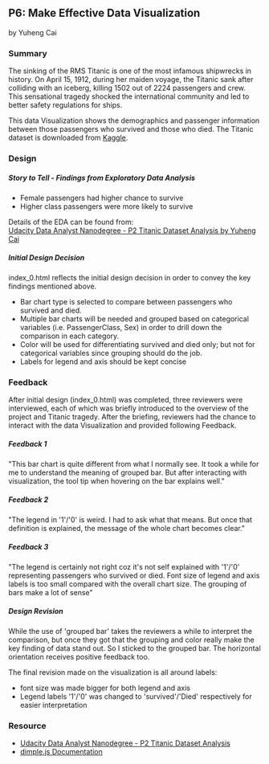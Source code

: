 ## P6: Make Effective Data Visualization
by Yuheng Cai

### Summary
The sinking of the RMS Titanic is one of the most infamous shipwrecks in history.  On April 15, 1912, during her maiden voyage, the Titanic sank after colliding with an iceberg, killing 1502 out of 2224 passengers and crew. This sensational tragedy shocked the international community and led to better safety regulations for ships.  

This data Visualization shows the demographics and passenger information between those passengers who survived and those who died. The Titanic dataset is downloaded from [Kaggle](https://www.kaggle.com/c/titanic).

### Design
##### Story to Tell - Findings from Exploratory Data Analysis  
* Female passengers had higher chance to survive
* Higher class passengers were more likely to survive

Details of the EDA can be found from:  
[Udacity Data Analyst Nanodegree - P2 Titanic Dataset Analysis by Yuheng Cai](https://github.com/waldlecai/Udacity-Data-Analyst/blob/master/p2_data_analysis_Python/P2_Investigate_a_Dataset.html)

##### Initial Design Decision
index_0.html reflects the initial design decision in order to convey the key findings mentioned above.

* Bar chart type is selected to compare between passengers who survived and died.  
* Multiple bar charts will be needed and grouped based on categorical variables (i.e. PassengerClass, Sex) in order to drill down the comparison in each category.
* Color will be used for differentiating survived and died only; but not for categorical variables since grouping should do the job.  
* Labels for legend and axis should be kept concise

### Feedback
After initial design (index_0.html) was completed, three reviewers were interviewed, each of which was briefly introduced to the overview of the project and Titanic tragedy. After the briefing, reviewers had the chance to interact with the data Visualization and provided following Feedback.  

##### Feedback 1
"This bar chart is quite different from what I normally see. It took a while for me to understand the meaning of grouped bar. But after interacting with visualization, the tool tip when hovering on the bar explains well."  

##### Feedback 2
"The legend in '1'/'0' is weird. I had to ask what that means. But once that definition is explained, the message of the whole chart becomes clear."  

##### Feedback 3
"The legend is certainly not right coz it's not self explained with '1'/'0' representing passengers who survived or died. Font size of legend and axis labels is too small compared with the overall chart size. The grouping of bars make a lot of sense"  

##### Design Revision
While the use of 'grouped bar' takes the reviewers a while to interpret the comparison, but once they got that the grouping and color really make the key finding of data stand out. So I sticked to the grouped bar. The horizontal orientation receives positive feedback too.

The final revision made on the visualization is all around labels:
* font size was made bigger for both legend and axis  
* Legend labels '1'/'0' was changed to 'survived'/'Died' respectively for easier interpretation

### Resource
- [Udacity Data Analyst Nanodegree - P2 Titanic Dataset Analysis](https://github.com/waldlecai/Udacity-Data-Analyst/blob/master/p2_data_analysis_Python/P2_Investigate_a_Dataset.html)
- [dimple.js Documentation](http://dimplejs.org/)
